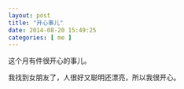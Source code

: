 ```yaml
--- 
layout: post
title: "开心事儿"
date: 2014-08-20 15:49:25
categories: [ me ]
---
```


这个月有件很开心的事儿。

<!-- more -->

我找到女朋友了，人很好又聪明还漂亮，所以我很开心。
